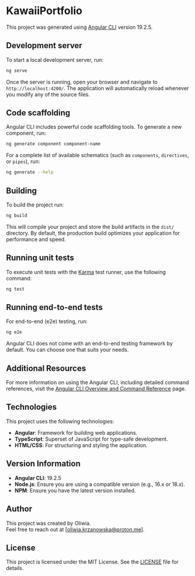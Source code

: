 # KawaiiPortfolio

This project was generated using [Angular CLI](https://github.com/angular/angular-cli) version 19.2.5.

## Development server

To start a local development server, run:

```bash
ng serve
```

Once the server is running, open your browser and navigate to `http://localhost:4200/`. The application will automatically reload whenever you modify any of the source files.

## Code scaffolding

Angular CLI includes powerful code scaffolding tools. To generate a new component, run:

```bash
ng generate component component-name
```

For a complete list of available schematics (such as `components`, `directives`, or `pipes`), run:

```bash
ng generate --help
```

## Building

To build the project run:

```bash
ng build
```

This will compile your project and store the build artifacts in the `dist/` directory. By default, the production build optimizes your application for performance and speed.

## Running unit tests

To execute unit tests with the [Karma](https://karma-runner.github.io) test runner, use the following command:

```bash
ng test
```

## Running end-to-end tests

For end-to-end (e2e) testing, run:

```bash
ng e2e
```

Angular CLI does not come with an end-to-end testing framework by default. You can choose one that suits your needs.

## Additional Resources

For more information on using the Angular CLI, including detailed command references, visit the [Angular CLI Overview and Command Reference](https://angular.dev/tools/cli) page.

## Technologies

This project uses the following technologies:

- **Angular**: Framework for building web applications.
- **TypeScript**: Superset of JavaScript for type-safe development.
- **HTML/CSS**: For structuring and styling the application.

## Version Information

- **Angular CLI**: 19.2.5
- **Node.js**: Ensure you are using a compatible version (e.g., 16.x or 18.x).
- **NPM**: Ensure you have the latest version installed.

## Author

This project was created by Oliwia.  
Feel free to reach out at [oliwia.krzanowska@proton.me].

## License

This project is licensed under the MIT License. See the [LICENSE](./LICENSE) file for details.